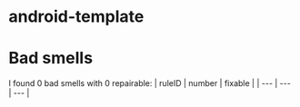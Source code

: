# android-template 
 
# Bad smells
I found 0 bad smells with 0 repairable:
| ruleID | number | fixable |
| --- | --- | --- |
